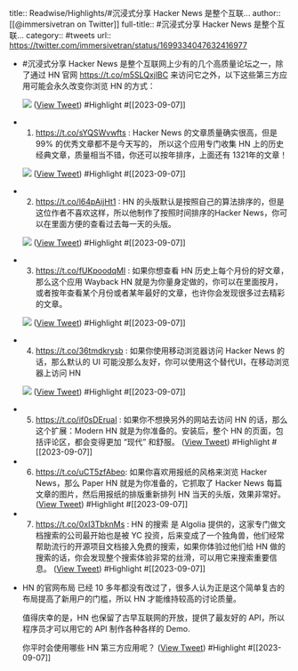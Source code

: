 title:: Readwise/Highlights/#沉浸式分享 Hacker News 是整个互联...
author:: [[@immersivetran on Twitter]]
full-title:: \#沉浸式分享 Hacker News 是整个互联...
category:: #tweets
url:: https://twitter.com/immersivetran/status/1699334047632416977

- #沉浸式分享 Hacker News 是整个互联网上少有的几个高质量论坛之一，除了通过 HN 官网 https://t.co/m5SLQxjlBC 来访问它之外，以下这些第三方应用可能会永久改变你浏览 HN 的方式： 
  
  ![](https://pbs.twimg.com/media/F5UzeaLaYAA6lGH.jpg) ([View Tweet](https://twitter.com/immersivetran/status/1699334047632416977)) #Highlight #[[2023-09-07]]
- 1. https://t.co/sYQSWvwfts : Hacker News 的文章质量确实很高，但是 99% 的优秀文章都不是今天写的， 所以这个应用专门收集 HN 上的历史经典文章，质量相当不错，你还可以按年排序，上面还有 1321年的文章！ 
  
  ![](https://pbs.twimg.com/media/F5UzpnObUAAZluK.jpg) ([View Tweet](https://twitter.com/immersivetran/status/1699334052065763648)) #Highlight #[[2023-09-07]]
- 2. https://t.co/l64pAijHt1 : HN 的头版默认是按照自己的算法排序的，但是这位作者不喜欢这样，所以他制作了按照时间排序的Hacker News，你可以在里面方便的查看过去每一天的头版。 
  
  ![](https://pbs.twimg.com/media/F5Uz1cqaMAAs6xG.jpg) ([View Tweet](https://twitter.com/immersivetran/status/1699334056436261176)) #Highlight #[[2023-09-07]]
- 3. https://t.co/fUKpoodqMI : 如果你想查看 HN 历史上每个月份的好文章，那么这个应用 Wayback HN 就是为你量身定做的，你可以在里面按月，或者按年查看某个月份或者某年最好的文章，也许你会发现很多过去精彩的文章。 
  
  ![](https://pbs.twimg.com/media/F5U0AE0bYAAnIYX.jpg) ([View Tweet](https://twitter.com/immersivetran/status/1699334060852875305)) #Highlight #[[2023-09-07]]
- 4. https://t.co/36tmdkrysb : 如果你使用移动浏览器访问 Hacker News 的话，那么默认的 UI 可能没那么友好，你可以使用这个替代UI，在移动浏览器上访问 HN 
  
  ![](https://pbs.twimg.com/media/F5U0JahaQAAIUm9.jpg) ([View Tweet](https://twitter.com/immersivetran/status/1699334064225010028)) #Highlight #[[2023-09-07]]
- 5. https://t.co/if0sDEruaI : 如果你不想换另外的网站去访问 HN 的话，那么这个扩展：Modern HN 就是为你准备的。安装后，整个 HN 的页面，包括评论区，都会变得更加 “现代” 和舒服。 ([View Tweet](https://twitter.com/immersivetran/status/1699334069639926261)) #Highlight #[[2023-09-07]]
- 6. https://t.co/uCT5zfAbeo: 如果你喜欢用报纸的风格来浏览 Hacker News，那么 Paper HN 就是为你准备的，它抓取了 Hacker News 每篇文章的图片，然后用报纸的排版重新排列 HN 当天的头版，效果非常好。 ([View Tweet](https://twitter.com/immersivetran/status/1699334074354307551)) #Highlight #[[2023-09-07]]
- 7. https://t.co/0xI3TbknMs : HN 的搜索  是 Algolia 提供的，这家专门做文档搜索的公司最开始也是被 YC 投资，后来变成了一个独角兽，他们经常帮助流行的开源项目文档接入免费的搜索，如果你体验过他们给 HN 做的搜索的话，你会发现整个搜索体验非常的丝滑，可以用它来搜索重要信息。 ([View Tweet](https://twitter.com/immersivetran/status/1699334080637415674)) #Highlight #[[2023-09-07]]
- HN 的官网布局 已经 10 多年都没有改过了，很多人认为正是这个简单复古的布局提高了新用户的门槛，所以 HN 才能维持较高的讨论质量。
  
  值得庆幸的是，HN 也保留了古早互联网的开放，提供了最友好的 API，所以程序员才可以用它的 API 制作各种各样的 Demo.
  
  你平时会使用哪些 HN 第三方应用呢？ ([View Tweet](https://twitter.com/immersivetran/status/1699334087222440329)) #Highlight #[[2023-09-07]]